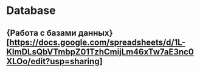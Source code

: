 # Database
## {Работа с базами данных}[https://docs.google.com/spreadsheets/d/1L-KImDLsQbVTmbpZ01TzhCmijLm46xTw7aE3nc0XLOo/edit?usp=sharing]
